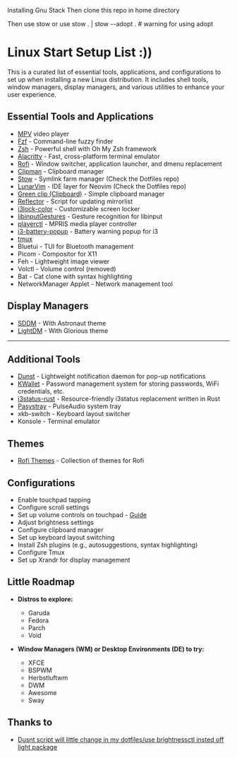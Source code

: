 Installing Gnu Stack
Then clone this repo in home directory

Then use stow <name of dotfile>
or use stow . | stow --adopt . # warning for using adopt 

# Linux Start Setup List :))

This is a curated list of essential tools, applications, and configurations to set up when installing a new Linux distribution. It includes shell tools, window managers, display managers, and various utilities to enhance your user experience.

## Essential Tools and Applications

- [MPV](https://mpv.io/) video player
- [Fzf](https://github.com/junegunn/fzf) - Command-line fuzzy finder
- [Zsh](https://ohmyz.sh/) - Powerful shell with Oh My Zsh framework
- [Alacritty](https://github.com/alacritty/alacritty) - Fast, cross-platform terminal emulator
- [Rofi](https://github.com/davatorium/rofi) - Window switcher, application launcher, and dmenu replacement
- [Clipman](https://github.com/chmouel/clipman) - Clipboard manager
- [Stow](https://github.com/aspiers/stow) - Symlink farm manager (Check the Dotfiles repo)
- [LunarVim](https://www.lunarvim.org) - IDE layer for Neovim (Check the Dotfiles repo)
- [Green clip (Clipboard)](https://github.com/erebe/greenclip) - Simple clipboard manager
- [Reflector](https://wiki.archlinux.org/title/Reflector) - Script for updating mirrorlist
- [i3lock-color](https://github.com/Raymo111/i3lock-color) - Customizable screen locker
- [libinputGestures](https://github.com/bulletmark/libinput-gestures) - Gesture recognition for libinput
- [playerctl](https://github.com/altdesktop/playerctl) - MPRIS media player controller
- [i3-battery-popup](https://github.com/rjekker/i3-battery-popup) - Battery warning popup for i3
- [tmux](https://github.com/tmux/tmux/wiki)
- Bluetui - TUI for Bluetooth management
- Picom - Compositor for X11
- Feh - Lightweight image viewer
- Volctl - Volume control (removed)
- Bat - Cat clone with syntax highlighting
- NetworkManager Applet - Network management tool

## Display Managers

- [SDDM](https://github.com/Keyitdev/sddm-astronaut-theme) - With Astronaut theme
- [LightDM](https://github.com/eromatiya/lightdm-webkit2-theme-glorious) - With Glorious theme

---

## Additional Tools

- [Dunst](https://github.com/dunst-project/dunst?tab=readme-ov-file) - Lightweight notification daemon for pop-up notifications
- [KWallet](https://archlinux.org/packages/extra/x86_64/kwallet) - Password management system for storing passwords, WiFi credentials, etc.
- [i3status-rust](https://github.com/greshake/i3status-rust) - Resource-friendly i3status replacement written in Rust
- [Pasystray](https://github.com/christophgysin/pasystray?tab=readme-ov-file) - PulseAudio system tray
- xkb-switch - Keyboard layout switcher
- Konsole - Terminal emulator

## Themes

- [Rofi Themes](https://github.com/newmanls/rofi-themes-collection) - Collection of themes for Rofi

## Configurations

- Enable touchpad tapping
- Configure scroll settings
- Set up volume controls on touchpad - [Guide](https://luxagraf.net/src/guide-to-switching-i3-to-sway)
- Adjust brightness settings
- Configure clipboard manager
- Set up keyboard layout switching
- Install Zsh plugins (e.g., autosuggestions, syntax highlighting)
- Configure Tmux
- Set up Xrandr for display management

## Little Roadmap

- **Distros to explore:**
  - Garuda
  - Fedora
  - Parch
  - Void

- **Window Managers (WM) or Desktop Environments (DE) to try:**
  - XFCE
  - BSPWM
  - Herbstluftwm
  - DWM
  - Awesome
  - Sway


## Thanks to
- [Dusnt script will little change in my dotfiles/use brightnessctl insted off light package](https://gitlab.com/Nmoleo/i3-volume-brightness-indicator)

